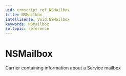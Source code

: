 ```yaml
---
uid: crmscript_ref_NSMailbox
title: NSMailbox
intellisense: Void.NSMailbox
keywords: NSMailbox
so.topic: reference
---
```


# NSMailbox

Carrier containing information about a Service mailbox
